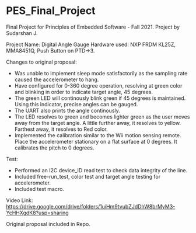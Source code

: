 # PES_Final_Project
Final Project for Principles of Embedded Software - Fall 2021. Project by Sudarshan J. 

Project Name:  Digital Angle Gauge
Hardware used: NXP FRDM KL25Z, MMA8451Q, Push Button on PTD->3.

Changes to original proposal:
- Was unable to implement sleep mode satisfactorily as the sampling rate caused the accelerometer to hang. 
- Have configured for 0-360 degree operation, resolving at green color and blinking in order to indicate target angle, 45 degrees. 
- The green LED will continously blink green if 45 degrees is maintained. Using this indicator, precise angles can be gauged. 
- The UART also prints the angle continously. 
- The LED resolves to green and becomes lighter green as the user moves away from the target angle. A little further away, it resolves to 
yellow. Farthest away, it resolves to Red color. 
- Implemented the calibration similar to the Wii motion sensing remote. Place the accelerometer stationary on a flat surface at 0 degrees. 
It calibrates the pitch to 0 degrees. 


Test: 

- Performed an I2C device_ID read test to check data integrity of the line. 
- Included free-run_test, color test and target angle testing for accelerometer. 
- Included test macro. 

Video Link: https://drive.google.com/drive/folders/1uiHm9tvubZJdDhW8brMyM3-YcHHXgdK8?usp=sharing

Original proposal included in Repo. 

